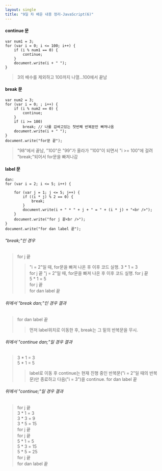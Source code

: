 ```yaml
---
layout: single
title: "9일 차 배운 내용 정리-JavaScript(6)"
---
```


#### continue 문

```
var num1 = 3;
for (var i = 0; i <= 100; i++) {
    if (i % num1 == 0) {
        continue;
    }
    document.write(i + " ");
}
```

>3의 배수를 제외하고 100까지 나열...100에서 끝남

#### break 문

```
var num2 = 3;
for (var i = 0; ; i++) {
    if (i % num2 == 0) {
        continue;
    }
    if (i >= 100)
        break; // 나를 감싸고있는 첫번째 반복문만 빠져나옴
    document.write(i + " ");
}
document.write("for문 끝");
```

>"98"에서 끝남, "100"은 "99"가 올라가 "100"이 되면서 "i >= 100"에 걸려 "break;"되어서 for문을 빠져나감

#### label 문

```
dan:
for (var i = 2; i <= 5; i++) {

    for (var j = 1; j <= 5; j++) {
        if ((i * j) % 2 == 0) {
            break;
        }
        document.write(i + " * " + j + " = " + (i * j) + "<br />");
    }
    document.write("for j 끝<br />");
}
document.write("for dan label 끝");
```

###### "break;"인 경우

>for j 끝
>>"i = 2"일 때, for문을 빠져 나온 후 이후 코드 실행.
3 * 1 = 3\
for j 끝
>>"j = 2"일 때, for문을 빠져 나온 후 이후 코드 실행.
for j 끝\
5 * 1 = 5\
for j 끝\
for dan label 끝

###### 위에서 "break dan;"인 경우 결과

>for dan label 끝
>>먼저 label위치로 이동한 후, break는 그 밑의 반복문을 무시.

###### 위에서 "continue dan;"일 경우 결과

>3 * 1 = 3\
5 * 1 = 5
>>label로 이동 후 continue는 현재 진행 중인 반복문("i = 2"일 때의 반복문)만 종료하고 다음("i = 3")을 continue.
for dan label 끝

###### 위에서 "continue;"일 경우 결과

>for j 끝\
3 * 1 = 3\
3 * 3 = 9\
3 * 5 = 15\
for j 끝\
for j 끝\
5 * 1 = 5\
5 * 3 = 15\
5 * 5 = 25\
for j 끝\
for dan label 끝

